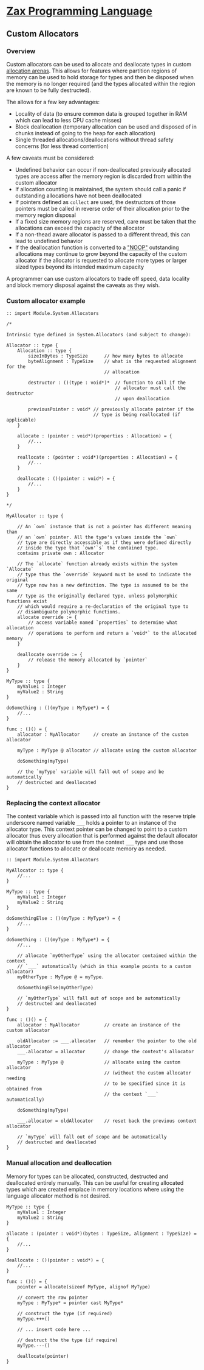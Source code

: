 
# [Zax Programming Language](index.md)

## Custom Allocators

### Overview

Custom allocators can be used to allocate and deallocate types in custom [allocation arenas](https://en.wikipedia.org/wiki/Region-based_memory_management). This allows for features where partition regions of memory can be used to hold storage for types and then be disposed when the memory is no longer required (and the types allocated within the region are known to be fully destructed).

The allows for a few key advantages:
* Locality of data (to ensure common data is grouped together in RAM which can lead to less CPU cache misses)
* Block deallocation (temporary allocation can be used and disposed of in chunks instead of going to the heap for each allocation)
* Single threaded allocations/deallocations without thread safety concerns (for less thread contention)

A few caveats must be considered:
* Undefined behavior can occur if non-deallocated previously allocated types are access after the memory region is discarded from within the custom allocator 
* If allocation counting is maintained, the system should call a panic if outstanding allocations have not been deallocated
* If pointers defined as `collect` are used, the destructors of those pointers must be called in reverse order of their allocation prior to the memory region disposal
* If a fixed size memory regions are reserved, care must be taken that the allocations can exceed the capacity of the allocator
* If a non-thead aware allocator is passed to a different thread, this can lead to undefined behavior
* If the deallocation function is converted to a ["NOOP"](https://en.wikipedia.org/wiki/NOP_(code)) outstanding allocations may continue to grow beyond the capacity of the custom allocator if the allocator is requested to allocate more types or larger sized types beyond its intended maximum capacity

A programmer can use custom allocators to trade off speed, data locality and block memory disposal against the caveats as they wish.

### Custom allocator example

````zax
:: import Module.System.Allocators

/*

Intrinsic type defined in System.Allocators (and subject to change):

Allocator :: type {
    Allocation :: type {
        sizeInBytes : TypeSize      // how many bytes to allocate
        byteAlignment : TypeSize    // what is the requested alignment for the
                                    // allocation

        destructor : ()(type : void*)*  // function to call if the
                                        // allocator must call the destructor
                                        // upon deallocation

        previousPointer : void* // previously allocate pointer if the
                                // type is being reallocated (if applicable)
    }

    allocate : (pointer : void*)(properties : Allocation) = {
        //...
    }

    reallocate : (pointer : void*)(properties : Allocation) = {
        //...
    }

    deallocate : ()(pointer : void*) = {
        //...
    }
}

*/

MyAllocator :: type {

    // An `own` instance that is not a pointer has different meaning than
    // an `own` pointer. All the type's values inside the `own`
    // type are directly accessible as if they were defined directly
    // inside the type that `own'`s` the contained type.
    contains private own : Allocator

    // The `allocate` function already exists within the system `Allocate`
    // type thus the `override` keyword must be used to indicate the original
    // type now has a new definition. The type is assumed to be the same
    // type as the originally declared type, unless polymorphic functions exist
    // which would require a re-declaration of the original type to
    // disambiguate polymorphic functions.
    allocate override := {
        // access variable named `properties` to determine what allocation
        // operations to perform and return a `void*` to the allocated memory
    }

    deallocate override := {
        // release the memory allocated by `pointer`
    }
}

MyType :: type {
    myValue1 : Integer
    myValue2 : String
}

doSomething : ()(myType : MyType*) = {
    //...
}

func : ()() = {
    allocator : MyAllocator     // create an instance of the custom allocator

    myType : MyType @ allocator // allocate using the custom allocator

    doSomething(myType)

    // the `myType` variable will fall out of scope and be automatically
    // destructed and deallocated
}
````

### Replacing the context allocator

The context variable which is passed into all function with the reserve triple underscore named variable `___` holds a pointer to an instance of the allocator type. This context pointer can be changed to point to a custom allocator thus every allocation that is performed against the default allocator will obtain the allocator to use from the context `___` type and use those allocator functions to allocate or deallocate memory as needed.

````zax
:: import Module.System.Allocators

MyAllocator :: type {
    //...
}

MyType :: type {
    myValue1 : Integer
    myValue2 : String 
}

doSomethingElse : ()(myType : MyType*) = {
    //...
}

doSomething : ()(myType : MyType*) = {
    //...

    // allocate `myOtherType` using the allocator contained within the context
    // `___` automatically (which in this example points to a custom allocator)
    myOtherType : MyType @ = myType.

    doSomethingElse(myOtherType)

    // `myOtherType` will fall out of scope and be automatically
    // destructed and deallocated
}

func : ()() = {
    allocator : MyAllocator         // create an instance of the custom allocator

    oldAllocator := ___.allocator   // remember the pointer to the old allocator
    ___.allocator = allocator       // change the context's allocator

    myType : MyType @               // allocate using the custom allocator
                                    // (without the custom allocator needing
                                    // to be specified since it is obtained from
                                    // the context `___` automatically)

    doSomething(myType)

    ___.allocator = oldAllocator    // reset back the previous context allocator

    // `myType` will fall out of scope and be automatically
    // destructed and deallocated
}
````

### Manual allocation and deallocation

Memory for types can be allocated, constructed, destructed and deallocated entirely manually. This can be useful for creating allocated types which are created emplace in memory locations where using the language allocator method is not desired.

````zax
MyType :: type {
    myValue1 : Integer
    myValue2 : String
}

allocate : (pointer : void*)(bytes : TypeSize, alignment : TypeSize) = {
    //...
}

deallocate : ()(pointer : void*) = {
    //...
}

func : ()() = {
    pointer = allocate(sizeof MyType, alignof MyType)
    
    // convert the raw pointer
    myType : MyType* = pointer cast MyType*
    
    // construct the type (if required)
    myType.+++()

    // ... insert code here ...

    // destruct the the type (if require)
    myType.---()

    deallocate(pointer)
}
````
